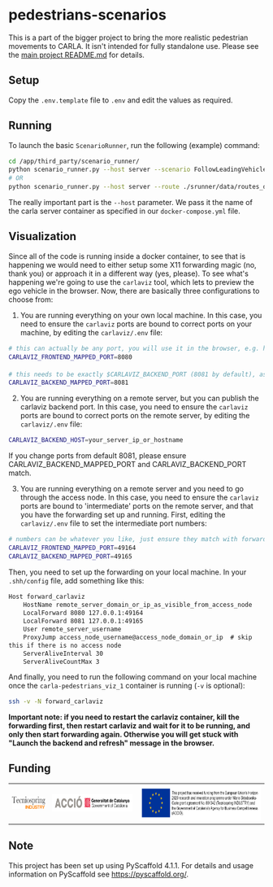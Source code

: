 # pedestrians-scenarios

This is a part of the bigger project to bring the more realistic pedestrian movements to CARLA.
It isn't intended for fully standalone use. Please see the [main project README.md](https://github.com/wielgosz-info/carla-pedestrians/blob/main/README.md) for details.

## Setup

Copy the `.env.template` file to `.env` and edit the values as required.

## Running

To launch the basic `ScenarioRunner`, run the following (example) command:
```sh
cd /app/third_party/scenario_runner/
python scenario_runner.py --host server --scenario FollowLeadingVehicle_1 --reloadWorld --output
# OR
python scenario_runner.py --host server --route ./srunner/data/routes_debug.xml ./srunner/data/all_towns_traffic_scenarios.json 0 --agent srunner/autoagents/npc_agent.py --output --reloadWorld
```
The really important part is the `--host` parameter. We pass it the name of the carla server container
as specified in our `docker-compose.yml` file.

## Visualization

Since all of the code is running inside a docker container, to see that is happening we would need to
either setup some X11 forwarding magic (no, thank you) or approach it in a different way (yes, please).
To see what's happening we're going to use the `carlaviz` tool, which lets to preview the ego vehicle in the browser.
Now, there are basically three configurations to choose from:

1. You are running everything on your own local machine. In this case, you need to ensure the `carlaviz` ports are bound to correct ports on your machine, by editing the `carlaviz/.env` file:
```sh
# this can actually be any port, you will use it in the browser, e.g. http://localhost:8080
CARLAVIZ_FRONTEND_MAPPED_PORT=8080

# this needs to be exactly $CARLAVIZ_BACKEND_PORT (8081 by default), as it is used by the carlaviz frontend
CARLAVIZ_BACKEND_MAPPED_PORT=8081
```

2. You are running everything on a remote server, but you can publish the carlaviz backend port. In this case, you need to ensure the `carlaviz` ports are bound to correct ports on the remote server, by editing the `carlaviz/.env` file:
```sh
CARLAVIZ_BACKEND_HOST=your_server_ip_or_hostname
```
If you change ports from default 8081, please ensure CARLAVIZ_BACKEND_MAPPED_PORT and CARLAVIZ_BACKEND_PORT match.

3. You are running everything on a remote server and you need to go through the access node. In this case, you need to ensure the `carlaviz` ports are bound to 'intermediate' ports on the remote server, and that you have the forwarding set up and running. First, editing the `carlaviz/.env` file to set the intermediate port numbers:
```sh
# numbers can be whatever you like, just ensure they match with forwarding config
CARLAVIZ_FRONTEND_MAPPED_PORT=49164  
CARLAVIZ_BACKEND_MAPPED_PORT=49165
```

Then, you need to set up the forwarding on your local machine. In your `.shh/config` file, add something like this:
```ssh-config
Host forward_carlaviz
    HostName remote_server_domain_or_ip_as_visible_from_access_node
    LocalForward 8080 127.0.0.1:49164
    LocalForward 8081 127.0.0.1:49165
    User remote_server_username
    ProxyJump access_node_username@access_node_domain_or_ip  # skip this if there is no access node
    ServerAliveInterval 30
    ServerAliveCountMax 3
```

And finally, you need to run the following command on your local machine once the `carla-pedestrians_viz_1` container is running (`-v` is optional):
```sh
ssh -v -N forward_carlaviz
```

**Important note: if you need to restart the carlaviz container, kill the forwarding first, then restart carlaviz and wait for it to be running, and only then start forwarding again. Otherwise you will get stuck with "Launch the backend and refresh" message in the browser.**

## Funding

|                                                                                                                              |                                                                                                                      |                                                                                                                                                                                                                                                                                                                                                                                      |
| ---------------------------------------------------------------------------------------------------------------------------- | -------------------------------------------------------------------------------------------------------------------- | ------------------------------------------------------------------------------------------------------------------------------------------------------------------------------------------------------------------------------------------------------------------------------------------------------------------------------------------------------------------------------------ |
| <img src="docs/_static/images/logos/Logo Tecniospring INDUSTRY_white.JPG" alt="Tecniospring INDUSTRY" style="height: 24px;"> | <img src="docs/_static/images/logos/ACCIO_horizontal.PNG" alt="ACCIÓ Government of Catalonia" style="height: 35px;"> | <img src="docs/_static/images/logos/EU_emblem_and_funding_declaration_EN.PNG" alt="This project has received funding from the European Union's Horizon 2020 research and innovation programme under Marie Skłodowska-Curie grant agreement No. 801342 (Tecniospring INDUSTRY) and the Government of Catalonia's Agency for Business Competitiveness (ACCIÓ)." style="height: 70px;"> |


<!-- pyscaffold-notes -->

## Note

This project has been set up using PyScaffold 4.1.1. For details and usage
information on PyScaffold see https://pyscaffold.org/.

